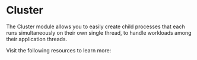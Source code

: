 # Cluster

The Cluster module allows you to easily create child processes that each runs simultaneously on their own single thread, to handle workloads among their application threads.

Visit the following resources to learn more: